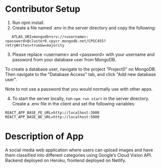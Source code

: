 # Contributor Setup

1. Run npm install.
2. Create a file named .env in the server directory and copy the following:

```
   ATLAS_URI=mongodb+srv://<username>:<password>@cluster0.cpycr.mongodb.net/CPSC455?retryWrites=true&w=majority
```
3. Please replace \<username> and \<password> with your username and password from your database user from MongoDB.

To create a database user, navigate to the project "Project0" on MongoDB. Then navigate to the "Database Access" tab, and click "Add new database user".

Note to not use a password that you would normally use with other apps.

4. To start the server locally, run ```npm run start``` in the server directory. Create a .env file in the client and set the following variables:
```
REACT_APP_BASE_FE_URL=http://localhost:3000
REACT_APP_BASE_BE_URL=http://localhost:5000
```

# Description of App

A social media web application where users can upload images and have them classified into different categories using Google’s Cloud Vision API. Backend deployed on Heroku, frontend deployed on Netlify.  


